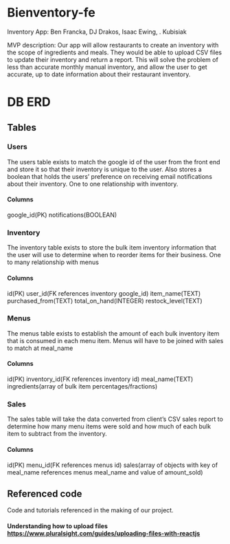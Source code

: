# Bienventory-fe

Inventory App: Ben Francka, DJ Drakos, Isaac Ewing, . Kubisiak

MVP description: Our app will allow restaurants to create an inventory with the scope of ingredients and meals. They would be able to upload CSV files to update their inventory and return a report. This will solve the problem of less than accurate monthly manual inventory, and allow the user to get accurate, up to date information about their restaurant inventory.

# DB ERD

## Tables

### Users
The users table exists to match the google id of the user from the front end and store it so that their inventory is unique to the user. Also stores a boolean that holds the users’ preference on receiving email notifications about their inventory.
One to one relationship with inventory.
#### Columns
google_id(PK)
notifications(BOOLEAN)



### Inventory
The inventory table exists to store the bulk item inventory information that the user will use to determine when to reorder items for their business. 
One to many relationship with menus
#### Columns
id(PK)
user_id(FK references inventory google_id)
item_name(TEXT)
purchased_from(TEXT)
total_on_hand(INTEGER)
restock_level(TEXT)


### Menus
The menus table exists to establish the amount of each bulk inventory item that is consumed in each menu item.
Menus will have to be joined with sales to match at meal_name
#### Columns
id(PK)
inventory_id(FK references inventory id)
meal_name(TEXT)
ingredients(array of bulk item percentages/fractions)


### Sales
The sales table will take the data converted from client’s CSV sales report to determine how many menu items were sold and how much of each bulk item to subtract from the inventory.
#### Columns
id(PK)
menu_id(FK references menus id)
sales(array of objects with key of meal_name references menus meal_name and value of amount_sold)



## Referenced code
Code and tutorials referenced in the making of our project.
#### Understanding how to upload files <https://www.pluralsight.com/guides/uploading-files-with-reactjs>

